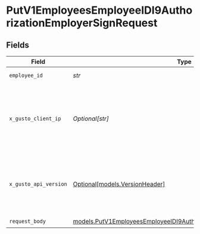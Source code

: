 # PutV1EmployeesEmployeeIDI9AuthorizationEmployerSignRequest


## Fields

| Field                                                                                                                                                                                                                        | Type                                                                                                                                                                                                                         | Required                                                                                                                                                                                                                     | Description                                                                                                                                                                                                                  |
| ---------------------------------------------------------------------------------------------------------------------------------------------------------------------------------------------------------------------------- | ---------------------------------------------------------------------------------------------------------------------------------------------------------------------------------------------------------------------------- | ---------------------------------------------------------------------------------------------------------------------------------------------------------------------------------------------------------------------------- | ---------------------------------------------------------------------------------------------------------------------------------------------------------------------------------------------------------------------------- |
| `employee_id`                                                                                                                                                                                                                | *str*                                                                                                                                                                                                                        | :heavy_check_mark:                                                                                                                                                                                                           | The UUID of the employee                                                                                                                                                                                                     |
| `x_gusto_client_ip`                                                                                                                                                                                                          | *Optional[str]*                                                                                                                                                                                                              | :heavy_minus_sign:                                                                                                                                                                                                           | Optional header to supply the IP address. This can be used to supply the IP address for signature endpoints instead of the signed_by_ip_address parameter.                                                                   |
| `x_gusto_api_version`                                                                                                                                                                                                        | [Optional[models.VersionHeader]](../models/versionheader.md)                                                                                                                                                                 | :heavy_minus_sign:                                                                                                                                                                                                           | Determines the date-based API version associated with your API call. If none is provided, your application's [minimum API version](https://docs.gusto.com/embedded-payroll/docs/api-versioning#minimum-api-version) is used. |
| `request_body`                                                                                                                                                                                                               | [models.PutV1EmployeesEmployeeIDI9AuthorizationEmployerSignRequestBody](../models/putv1employeesemployeeidi9authorizationemployersignrequestbody.md)                                                                         | :heavy_check_mark:                                                                                                                                                                                                           | N/A                                                                                                                                                                                                                          |
